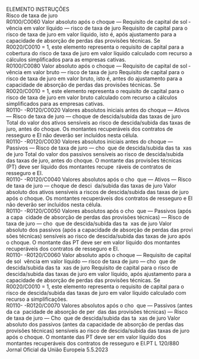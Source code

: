  
ELEMENTO  INSTRUÇÕES  
Risco de taxa de 
juro  
R0100/C0060  Valor absoluto após o choque 
— Requisito de capital de sol ­
vência em valor líquido — 
risco de taxa de juro  Requisito de capital para o risco de taxa de juro em valor líquido, isto é, após 
ajustamento para a capacidade de absorção de perdas das provisões técnicas. 
Se R0020/C0010 = 1, este elemento representa o requisito de capital para a 
cobertura do risco de taxa de juro em valor líquido calculado com recurso a 
cálculos simplificados para as empresas cativas.  
R0100/C0080  Valor absoluto após o choque 
— Requisito de capital de sol ­
vência em valor bruto — risco 
de taxa de juro  Requisito de capital para o risco de taxa de juro em valor bruto, isto é, antes do 
ajustamento para a capacidade de absorção de perdas das provisões técnicas. 
Se R0020/C0010 = 1, este elemento representa o requisito de capital para o risco 
de taxa de juro em valor bruto calculado com recurso a cálculos simplificados 
para as empresas cativas.  
R0110- 
-R0120/C0020  Valores absolutos iniciais antes 
do choque — Ativos — Risco 
de taxa de juro — choque de 
descida/subida das taxas de 
juro  Total do valor dos ativos sensíveis ao risco de descida/subida das taxas de juro, 
antes do choque. 
Os montantes recuperáveis dos contratos de resseguro e EI não deverão ser 
incluídos nesta célula.  
R0110- 
-R0120/C0030  Valores absolutos iniciais antes 
do choque — Passivos — 
Risco de taxa de juro — cho ­
que de descida/subida das ta ­
xas de juro  Total do valor dos passivos sensíveis ao risco de descida/subida das taxas de juro, 
antes do choque. 
O montante das provisões técnicas (PT) deve ser líquido dos montantes recupe ­
ráveis de contratos de resseguro e EI.  
R0110- 
-R0120/C0040  Valores absolutos após o cho ­
que — Ativos — Risco de taxa 
de juro — choque de desci ­
da/subida das taxas de juro  Valor absoluto dos ativos sensíveis a riscos de descida/subida das taxas de juro 
após o choque. 
Os montantes recuperáveis dos contratos de resseguro e EI não deverão ser 
incluídos nesta célula.  
R0110- 
-R0120/C0050  Valores absolutos após o cho ­
que — Passivos (após a capa ­
cidade de absorção de perdas 
das provisões técnicas) — 
Risco de taxa de juro — cho ­
que de descida/subida das ta ­
xas de juro  Valor absoluto dos passivos (após a capacidade de absorção de perdas das provi ­
sões técnicas) sensíveis ao risco de descida/subida das taxas de juro após o choque. 
O montante das PT deve ser em valor líquido dos montantes recuperáveis dos 
contratos de resseguro e EI.  
R0110- 
-R0120/C0060  Valor absoluto após o choque 
— Requisito de capital de sol ­
vência em valor líquido — 
risco de taxa de juro — cho ­
que de descida/subida das ta ­
xas de juro  Requisito de capital para o risco de descida/subida das taxas de juro em valor 
líquido, após ajustamento para a capacidade de absorção de perdas das provisões 
técnicas. 
Se R0020/C0010 = 1, este elemento representa o requisito de capital para o risco 
de descida/subida das taxas de juro em valor líquido calculado com recurso a 
simplificações.  
R0110- 
-R0120/C0070  Valores absolutos após o cho ­
que — Passivos (antes da ca ­
pacidade de absorção de per ­
das das provisões técnicas) — 
Risco de taxa de juro — Cho ­
que de descida/subida das ta ­
xas de juro  Valor absoluto dos passivos (antes da capacidade de absorção de perdas das 
provisões técnicas) sensíveis ao risco de descida/subida das taxas de juro após o 
choque. 
O montante das PT deve ser em valor líquido dos montantes recuperáveis dos 
contratos de resseguro e EI.PT  L 120/880 Jornal Oficial da União Europeia 5.5.2023